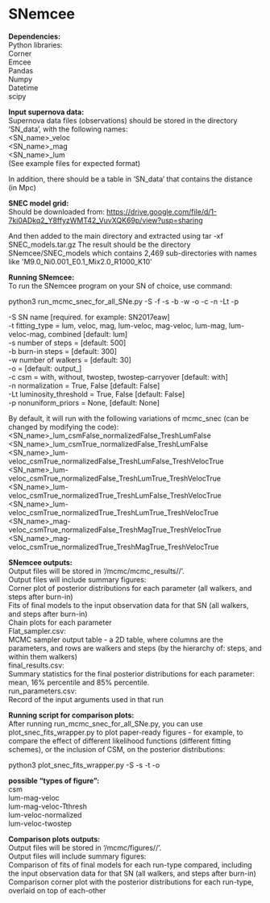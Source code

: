 # SNemcee

**Dependencies:** <br>
Python libraries: <br>
Corner <br>
Emcee <br>
Pandas <br>
Numpy <br>
Datetime <br>
scipy <br>


**Input supernova data:** <br>
Supernova data files (observations) should be stored in the directory ‘SN_data’, with the following names: <br>
<SN_name>_veloc <br>
<SN_name>_mag <br>
<SN_name>_lum <br>
(See example files for expected format) <br>

In addition, there should be a table in ‘SN_data’ that contains the distance (in Mpc) <br>


**SNEC model grid:** <br>
Should be downloaded from:
https://drive.google.com/file/d/1-7ki0ADkq2_Y8ffyzWMT42_VuvXQK69p/view?usp=sharing

And then added to the main directory and extracted using
tar -xf SNEC_models.tar.gz
The result should be the directory SNemcee/SNEC_models which contains 2,469 sub-directories with names like 'M9.0_Ni0.001_E0.1_Mix2.0_R1000_K10'

**Running SNemcee:** <br>
To run the SNemcee program on your SN of choice, use command: <br>

python3 run_mcmc_snec_for_all_SNe.py -S <SN name> -f <type of figure> -s <number of steps> -b <burn-in steps> 
-w <number of walkers> -o <output directory> -c <csm> -n <normalization> -Lt <luminosity threshold> -p <nonuniform priors> <br>

-S SN name [required. for example: SN2017eaw]<br>
-t fitting_type = lum, veloc, mag, lum-veloc, mag-veloc, lum-mag, lum-veloc-mag, combined [default: lum]<br>
-s number of steps = <int> [default: 500]<br>
-b burn-in steps = <int> [default: 300]<br>
-w number of walkers = <int> [default: 30]<br>
-o <output directory> = <string> [default: output_<current time>]<br>
-c csm = with, without, twostep, twostep-carryover [default: with]<br>
-n normalization = True, False [default: False]<br>
-Lt luminosity_threshold = True, False [default: False]<br>
-p nonuniform_priors = None, <dictionary> [default: None]<br>
  


By default, it will run with the following variations of mcmc_snec (can be changed by modifying the code): <br>
<SN_name>_lum_csmFalse_normalizedFalse_TreshLumFalse <br>
<SN_name>_lum_csmTrue_normalizedFalse_TreshLumFalse <br>
<SN_name>_lum-veloc_csmTrue_normalizedFalse_TreshLumFalse_TreshVelocTrue <br>
<SN_name>_lum-veloc_csmTrue_normalizedFalse_TreshLumTrue_TreshVelocTrue <br>
<SN_name>_lum-veloc_csmTrue_normalizedTrue_TreshLumFalse_TreshVelocTrue <br>
<SN_name>_lum-veloc_csmTrue_normalizedTrue_TreshLumTrue_TreshVelocTrue <br>
<SN_name>_mag-veloc_csmTrue_normalizedFalse_TreshMagTrue_TreshVelocTrue <br>
<SN_name>_mag-veloc_csmTrue_normalizedTrue_TreshMagTrue_TreshVelocTrue <br>

**SNemcee outputs:** <br>
Output files will be stored in ‘/mcmc/mcmc_results/<output directory>/<number of walkers>’. <br>
Output files will include summary figures: <br>
Corner plot of posterior distributions for each parameter (all walkers, and steps after burn-in) <br>
Fits of final models to the input observation data for that SN (all walkers, and steps after burn-in) <br>
Chain plots for each parameter <br>
Flat_sampler.csv: <br>
MCMC sampler output table - a 2D table, where columns are the parameters, and rows are walkers and steps (by the hierarchy of: steps, and within them walkers) <br>
final_results.csv: <br>
Summary statistics for the final posterior distributions for each parameter: mean, 16% percentile and 85% percentile. <br>
run_parameters.csv: <br>
Record of the input arguments used in that run <br>

**Running script for comparison plots:** <br>
After running run_mcmc_snec_for_all_SNe.py, you can use plot_snec_fits_wrapper.py to plot paper-ready figures - for example, to compare the effect of different likelihood functions (different fitting schemes), or the inclusion of CSM, on the posterior distributions: <br>

python3 plot_snec_fits_wrapper.py -S <SN name> -s <number of steps> -t <type of figure> -o <output directory> <br>

**possible “types of figure”:** <br>
csm <br>
lum-mag-veloc <br>
lum-mag-veloc-Tthresh <br>
lum-veloc-normalized <br>
lum-veloc-twostep <br>

**Comparison plots outputs:** <br>
Output files will be stored in ‘/mcmc/figures/<output directory>/<number of walkers>’. <br>
Output files will include summary figures: <br>
Comparison of fits of final models for each run-type compared, including the input observation data for that SN (all walkers, and steps after burn-in) <br>
Comparison corner plot with the posterior distributions for each run-type, overlaid on top of each-other <br>
